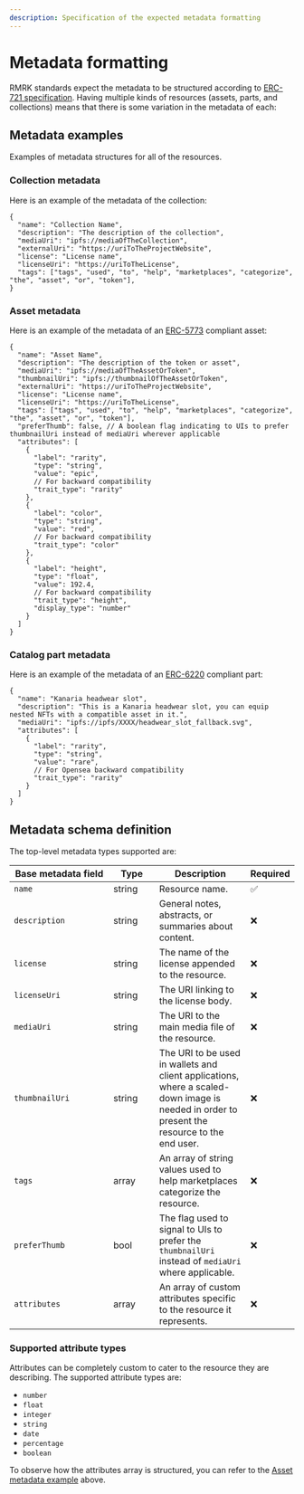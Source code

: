```yaml
---
description: Specification of the expected metadata formatting
---
```


# Metadata formatting

RMRK standards expect the metadata to be structured according to [ERC-721 specification](https://eips.ethereum.org/EIPS/eip-721). Having multiple kinds of resources (assets, parts, and collections) means that there is some variation in the metadata of each:

## Metadata examples

Examples of metadata structures for all of the resources.

### Collection metadata

Here is an example of the metadata of the collection:

```json5
{
  "name": "Collection Name",
  "description": "The description of the collection",
  "mediaUri": "ipfs://mediaOfTheCollection",
  "externalUri": "https://uriToTheProjectWebsite",
  "license": "License name",
  "licenseUri": "https://uriToTheLicense",
  "tags": ["tags", "used", "to", "help", "marketplaces", "categorize", "the", "asset", "or", "token"],
}
```

### Asset metadata

Here is an example of the metadata of an [ERC-5773](https://eips.ethereum.org/EIPS/eip-5773) compliant asset:

```json5
{
  "name": "Asset Name",
  "description": "The description of the token or asset",
  "mediaUri": "ipfs://mediaOfTheAssetOrToken",
  "thumbnailUri": "ipfs://thumbnailOfTheAssetOrToken",
  "externalUri": "https://uriToTheProjectWebsite",
  "license": "License name",
  "licenseUri": "https://uriToTheLicense",
  "tags": ["tags", "used", "to", "help", "marketplaces", "categorize", "the", "asset", "or", "token"],
  "preferThumb": false, // A boolean flag indicating to UIs to prefer thumbnailUri instead of mediaUri wherever applicable
  "attributes": [
    {
      "label": "rarity",
      "type": "string",
      "value": "epic",
      // For backward compatibility
      "trait_type": "rarity"
    },
    {
      "label": "color",
      "type": "string",
      "value": "red",
      // For backward compatibility
      "trait_type": "color"
    },
    {
      "label": "height",
      "type": "float",
      "value": 192.4,
      // For backward compatibility
      "trait_type": "height",
      "display_type": "number"
    }
  ]
}
```

### Catalog part metadata

Here is an example of the metadata of an [ERC-6220](https://eips.ethereum.org/EIPS/eip-6220) compliant part:

```json5
{
  "name": "Kanaria headwear slot",
  "description": "This is a Kanaria headwear slot, you can equip nested NFTs with a compatible asset in it.",
  "mediaUri": "ipfs://ipfs/XXXX/headwear_slot_fallback.svg",
  "attributes": [
    {
      "label": "rarity",
      "type": "string",
      "value": "rare",
      // For Opensea backward compatibility
      "trait_type": "rarity"
    }
  ]
}
```

## &#x20;Metadata schema definition

The top-level metadata types supported are:

<table><thead><tr><th width="199">Base metadata field</th><th width="79">Type</th><th width="173">Description</th><th>Required</th></tr></thead><tbody><tr><td><code>name</code></td><td>string</td><td>Resource name.</td><td>✅</td></tr><tr><td><code>description</code></td><td>string</td><td>General notes, abstracts, or summaries about content.</td><td>❌</td></tr><tr><td><code>license</code></td><td>string</td><td>The name of the license appended to the resource.</td><td>❌</td></tr><tr><td><code>licenseUri</code></td><td>string</td><td>The URI linking to the license body.</td><td>❌</td></tr><tr><td><code>mediaUri</code></td><td>string</td><td>The URI to the main media file of the resource.</td><td>❌</td></tr><tr><td><code>thumbnailUri</code></td><td>string</td><td>The URI to be used in wallets and client applications, where a scaled-down image is needed in order to present the resource to the end user.</td><td>❌</td></tr><tr><td><code>tags</code></td><td>array</td><td>An array of string values used to help marketplaces categorize the resource.</td><td>❌</td></tr><tr><td><code>preferThumb</code></td><td>bool</td><td>The flag used to signal to UIs to prefer the <code>thumbnailUri</code> instead of <code>mediaUri</code> where applicable.</td><td>❌</td></tr><tr><td><code>attributes</code></td><td>array</td><td>An array of custom attributes specific to the resource it represents.</td><td>❌</td></tr></tbody></table>

### Supported attribute types

Attributes can be completely custom to cater to the resource they are describing. The supported attribute types are:

* `number`
* `float`
* `integer`
* `string`
* `date`
* `percentage`
* `boolean`

To observe how the attributes array is structured, you can refer to the [Asset metadata example](metadata-formatting.md#asset-metadata) above.
